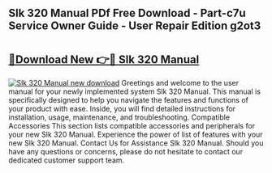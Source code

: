 ## Slk 320 Manual PDf Free Download - Part-c7u Service Owner Guide - User Repair Edition g2ot3

# <h2><a href="http://bc67416.oget.top/?id=Slk+320+Manual">🔗Download New 👉🔴 Slk 320 Manual</a></h2>

[![Slk 320 Manual new download](https://i.imgur.com/5g1atiW.png)](http://bc67416.oget.top/?id=Slk+320+Manual)
Greetings and welcome to the user manual for your newly implemented system Slk 320 Manual. This manual is specifically designed to help you navigate the features and functions of your product with ease. Inside, you will find detailed instructions for installation, usage, maintenance, and troubleshooting. Compatible Accessories This section lists compatible accessories and peripherals for your new Slk 320 Manual. Experience the power of list of features with your new Slk 320 Manual. Contact Us for Assistance Slk 320 Manual. Should you have any questions or concerns, please do not hesitate to contact our dedicated customer support team.
